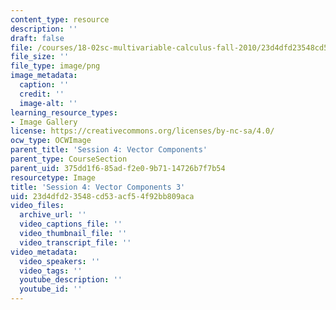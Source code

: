 ```yaml
---
content_type: resource
description: ''
draft: false
file: /courses/18-02sc-multivariable-calculus-fall-2010/23d4dfd23548cd53acf54f92bb809aca_MIT18_02SC_L2Brds_3.png
file_size: ''
file_type: image/png
image_metadata:
  caption: ''
  credit: ''
  image-alt: ''
learning_resource_types:
- Image Gallery
license: https://creativecommons.org/licenses/by-nc-sa/4.0/
ocw_type: OCWImage
parent_title: 'Session 4: Vector Components'
parent_type: CourseSection
parent_uid: 375dd1f6-85ad-f2e0-9b71-14726b7f7b54
resourcetype: Image
title: 'Session 4: Vector Components 3'
uid: 23d4dfd2-3548-cd53-acf5-4f92bb809aca
video_files:
  archive_url: ''
  video_captions_file: ''
  video_thumbnail_file: ''
  video_transcript_file: ''
video_metadata:
  video_speakers: ''
  video_tags: ''
  youtube_description: ''
  youtube_id: ''
---
```

